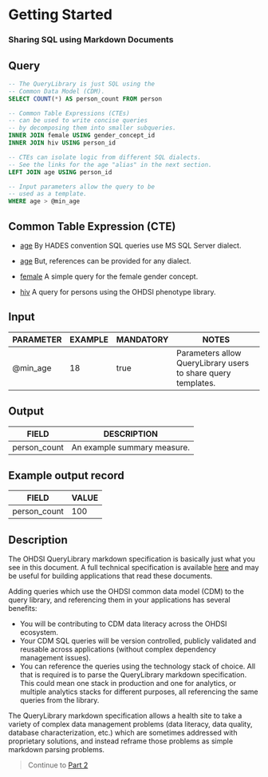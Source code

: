 <!--


Author:Nathan Buesgens



CDM Version:5.4



Use Case:Getting Started


-->

# Getting Started

### Sharing SQL using Markdown Documents










 
## Query
```sql
-- The QueryLibrary is just SQL using the 
-- Common Data Model (CDM).
SELECT COUNT(*) AS person_count FROM person

-- Common Table Expressions (CTEs)
-- can be used to write concise queries
-- by decomposing them into smaller subqueries.
INNER JOIN female USING gender_concept_id
INNER JOIN hiv USING person_id

-- CTEs can isolate logic from different SQL dialects.
-- See the links for the age "alias" in the next section.
LEFT JOIN age USING person_id

-- Input parameters allow the query to be 
-- used as a template.
WHERE age > @min_age
```




## Common Table Expression (CTE)


- [age](./age.md) By HADES convention SQL queries use MS SQL Server dialect. 


- [age](./dialect/sqlite/age.md) But, references can be provided for any dialect. 




- [female](./female.md) A simple query for the female gender concept. 




- [hiv](./hiv.md) A query for persons using the OHDSI phenotype library. 





 

## Input
| PARAMETER | EXAMPLE | MANDATORY |                             NOTES                             |
|-----------|---------|-----------|---------------------------------------------------------------|
| @min_age  |      18 | true      | Parameters allow QueryLibrary users to share query templates. |




 

## Output
|    FIELD     |         DESCRIPTION         |
|--------------|-----------------------------|
| person_count | An example summary measure. |



 

## Example output record
|    FIELD     | VALUE |
|--------------|-------|
| person_count |   100 |




 

## Description
The OHDSI QueryLibrary markdown specification
is basically just what you see in this document.
A full technical specification is available [here](./spec.md)
and may be useful for building applications that
read these documents.

Adding queries which use the OHDSI common data model (CDM)
to the query library, and referencing them in your 
applications has several benefits:

- You will be contributing to CDM data literacy 
	across the OHDSI ecosystem.
- Your CDM SQL queries will be version controlled, publicly
	validated and reusable across applications (without
	complex dependency management issues).
- You can reference the queries using the technology
	stack of choice. All that is required is to parse the 
	QueryLibrary markdown specification. This could mean
	one stack in production and one for analytics,
	or multiple analytics stacks for different purposes,
	all referencing the same queries from the library.

The QueryLibrary markdown specification allows a
health site to take a variety of complex 
data management problems
(data literacy, data quality, database characterization, etc.)
which are sometimes addressed with proprietary 
solutions, and instead reframe those problems as
simple markdown parsing problems.

> Continue to [Part 2](./part2.md)




